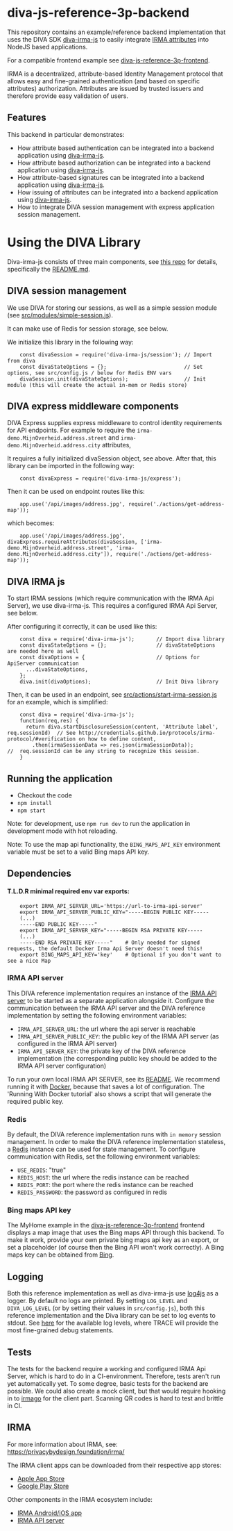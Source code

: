 # diva-js-reference-3p-backend

This repository contains an example/reference backend implementation that uses the DIVA SDK [diva-irma-js](https://github.com/Alliander/diva-irma-js) to easily integrate [IRMA attributes](https://privacybydesign.foundation/irma-verifier/) into NodeJS based applications.

For a compatible frontend example see [diva-js-reference-3p-frontend](https://github.com/Alliander/diva-js-reference-3p-frontend).

IRMA is a decentralized, attribute-based Identity Management protocol that allows easy and fine-grained authentication (and based on specific attributes) authorization. Attributes are issued by trusted issuers and therefore provide easy validation of users.

## Features

This backend in particular demonstrates:
- How attribute based authentication can be integrated into a backend application using [diva-irma-js](https://github.com/Alliander/diva-irma-js).
- How attribute based authorization can be integrated into a backend application using [diva-irma-js](https://github.com/Alliander/diva-irma-js).
- How attribute-based signatures can be integrated into a backend application using [diva-irma-js](https://github.com/Alliander/diva-irma-js).
- How issuing of attributes can be integrated into a backend application using [diva-irma-js](https://github.com/Alliander/diva-irma-js).
- How to integrate DIVA session management with express application session management.

# Using the DIVA Library

Diva-irma-js consists of three main components, see [this repo](https://github.com/Alliander/diva-irma-js) for details, specifically the [README.md](https://github.com/Alliander/diva-irma-js#diva-irma-js).

## DIVA session management

We use DIVA for storing our sessions, as well as a simple session module (see [src/modules/simple-session.js](https://github.com/Alliander/diva-js-reference-3p-backend/blob/master/src/modules/simple-session.js)).

It can make use of Redis for session storage, see below.

We initialize this library in the following way:

```
    const divaSession = require('diva-irma-js/session'); // Import from diva
    const divaStateOptions = {};                         // Set options, see src/config.js / below for Redis ENV vars
    divaSession.init(divaStateOptions);                  // Init module (this will create the actual in-mem or Redis store)
```

## DIVA express middleware components

DIVA Express supplies express middleware to control identity requirements for API endpoints.
For example to require the `irma-demo.MijnOverheid.address.street` and `irma-demo.MijnOverheid.address.city` attributes,

It requires a fully initialized divaSession object, see above. After that, this library can be imported in the following way:

```
    const divaExpress = require('diva-irma-js/express');
```

Then it can be used on endpoint routes like this:

```
    app.use('/api/images/address.jpg', require('./actions/get-address-map'));
```

which becomes:

```
    app.use('/api/images/address.jpg', divaExpress.requireAttributes(divaSession, ['irma-demo.MijnOverheid.address.street', 'irma-demo.MijnOverheid.address.city']), require('./actions/get-address-map'));
```

## DIVA IRMA js

To start IRMA sessions (which require communication with the IRMA Api Server), we use diva-irma-js. This requires a configured IRMA Api Server, see below.

After configuring it correctly, it can be used like this:

```
    const diva = require('diva-irma-js');       // Import diva library
    const divaStateOptions = {};                // divaStateOptions are needed here as well
    const divaOptions = {                       // Options for ApiServer communication
      ...divaStateOptions,
    };
    diva.init(divaOptions);                     // Init Diva library
```

Then, it can be used in an endpoint, see [src/actions/start-irma-session.js](https://github.com/Alliander/diva-js-reference-3p-backend/blob/develop/src/actions/start-irma-session.js) for an example, which is simplified:

```
    const diva = require('diva-irma-js');
    function(req,res) {
      return diva.startDisclosureSession(content, 'Attribute label', req.sessionId)  // See http://credentials.github.io/protocols/irma-protocol/#verification on how to define content,
        .then(irmaSessionData => res.json(irmaSessionData));                         //  req.sessionId can be any string to recognize this session.
    }
```

## Running the application

- Checkout the code
- `npm install`
- `npm start`

Note: for development, use `npm run dev` to run the application in development mode with hot reloading.

Note: To use the map api functionality, the `BING_MAPS_API_KEY` environment variable must be set to a valid Bing maps API key.

## Dependencies

#### T.L.D.R minimal required env var exports:

```
    export IRMA_API_SERVER_URL='https://url-to-irma-api-server'
    export IRMA_API_SERVER_PUBLIC_KEY="-----BEGIN PUBLIC KEY-----
    (...)
    -----END PUBLIC KEY-----"
    export IRMA_API_SERVER_KEY="-----BEGIN RSA PRIVATE KEY-----
    (...)
    -----END RSA PRIVATE KEY-----"    # Only needed for signed requests, the default Docker Irma Api Server doesn't need this!
    export BING_MAPS_API_KEY='key'    # Optional if you don't want to see a nice Map
```

### IRMA API server

This DIVA reference implementation requires an instance of the [IRMA API server](https://github.com/credentials/irma_api_server) to be started as a separate application alongside it. Configure the communication between the IRMA API server and the DIVA reference implementation by setting the following environment variables:

- `IRMA_API_SERVER_URL`: the url where the api server is reachable
- `IRMA_API_SERVER_PUBLIC_KEY`: the public key of the IRMA API server (as configured in the IRMA API server)
- `IRMA_API_SERVER_KEY`: the private key of the DIVA reference implementation (the corresponding public key should be added to the IRMA API server configuration)

To run your own local IRMA API SERVER, see its [README](https://github.com/privacybydesign/irma_api_server/blob/master/README.md). We recommend running it with [Docker](https://github.com/privacybydesign/irma_api_server#running-with-docker), because that saves a lot of configuration. The 'Running With Docker tutorial' also shows a script that will generate the required public key.

### Redis

By default, the DIVA reference implementation runs with `in memory` session management. In order to make the DIVA reference implementation stateless, a [Redis](https://redis.io/) instance can be used for state management. To configure communication with Redis, set the following environment variables:

- `USE_REDIS`: "true"
- `REDIS_HOST`: the url where the redis instance can be reached
- `REDIS_PORT`: the port where the redis instance can be reached
- `REDIS_PASSWORD`: the password as configured in redis

### Bing maps API key

The MyHome example in the [diva-js-reference-3p-frontend](https://github.com/Alliander/diva-js-reference-3p-frontend) frontend displays a map image that uses the Bing maps API through this backend. To make it work, provide your own private bing maps api key as an export, or set a placeholder (of course then the Bing API won't work correctly). A Bing maps key can be obtained from [Bing](https://msdn.microsoft.com/en-us/library/ff428642.aspx).

## Logging

Both this reference implementation as well as diva-irma-js use [log4js](https://www.npmjs.com/package/log4js) as a logger. By default no logs are printed. By setting `LOG_LEVEL` and `DIVA_LOG_LEVEL` (or by setting their values in `src/config.js`), both this reference implementation and the Diva library can be set to log events to stdout. See [here](https://www.npmjs.com/package/log4js#usage) for the available log levels, where TRACE will provide the most fine-grained debug statements.

## Tests

The tests for the backend require a working and configured IRMA Api Server, which is hard to do in a CI-environment. Therefore, tests aren't run yet automatically yet. To some degree, basic tests for the backend are possible. We could also create a mock client, but that would require hooking in to [irmago](https://github.com/privacybydesign/irmago) for the client part. Scanning QR codes is hard to test and brittle in CI.

## IRMA

For more information about IRMA, see: https://privacybydesign.foundation/irma/

The IRMA client apps can be downloaded from their respective app stores:

- [Apple App Store](https://itunes.apple.com/nl/app/irma-authentication/id1294092994?mt=8)
- [Google Play Store](https://play.google.com/store/apps/details?id=org.irmacard.cardemu)

Other components in the IRMA ecosystem include:

- [IRMA Android/iOS app](https://github.com/privacybydesign/irma_mobile)
- [IRMA API server](https://github.com/privacybydesign/irma_api_server)

